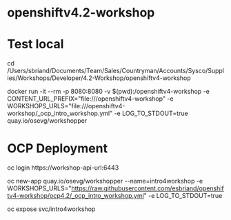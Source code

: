 # openshiftv4.2-workshop

# Test local

cd /Users/sbriand/Documents/Team/Sales/Countryman/Accounts/Sysco/Supplies/Workshops/Developer/4.2-Workshop/openshiftv4-workshop

docker run -it --rm -p 8080:8080 -v $(pwd):/openshiftv4-workshop -e CONTENT_URL_PREFIX="file:///openshiftv4-workshop" -e WORKSHOPS_URLS="file:///openshiftv4-workshop/_ocp_intro_workshop.yml" -e LOG_TO_STDOUT=true quay.io/osevg/workshopper              

# OCP Deployment
oc login https://workshop-api-url:6443

oc new-app quay.io/osevg/workshopper --name=intro4workshop -e WORKSHOPS_URLS="https://raw.githubusercontent.com/esbriand/openshiftv4-workshop/ocp4.2/_ocp_intro_workshop.yml" -e LOG_TO_STDOUT=true 

oc expose svc/intro4workshop